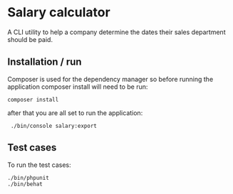 Salary calculator
=================

A CLI utility to help a company determine the dates their sales department should be paid.

Installation / run
------------------
Composer is used for the dependency manager so before running the application composer install will need to be run:

    composer install

after that you are all set to run the application:

     ./bin/console salary:export

Test cases
----------
To run the test cases:

    ./bin/phpunit
    ./bin/behat
